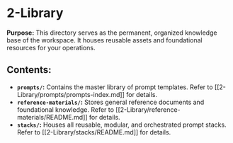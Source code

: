 # 2-Library

**Purpose:** This directory serves as the permanent, organized knowledge base of the workspace. It houses reusable assets and foundational resources for your operations.

## Contents:

*   **`prompts/`:** Contains the master library of prompt templates. Refer to [[2-Library/prompts/prompts-index.md]] for details.
*   **`reference-materials/`:** Stores general reference documents and foundational knowledge. Refer to [[2-Library/reference-materials/README.md]] for details.
*   **`stacks/`:** Houses all reusable, modular, and orchestrated prompt stacks. Refer to [[2-Library/stacks/README.md]] for details.